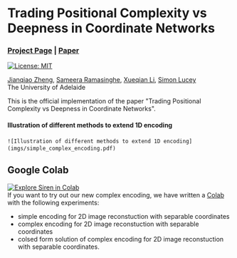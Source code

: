 # Trading Positional Complexity vs Deepness in Coordinate Networks
### [Project Page]() | [Paper]()
[![License: MIT](https://img.shields.io/badge/License-MIT-yellow.svg)](https://opensource.org/licenses/MIT)


[Jianqiao Zheng](https://github.com/osiriszjq/),
[Sameera Ramasinghe](),
[Xueqian Li](https://lilac-lee.github.io/),
[Simon Lucey](https://www.adelaide.edu.au/directory/simon.lucey)<br>
The University of Adelaide

This is the official implementation of the paper "Trading Positional Complexity vs Deepness in Coordinate Networks".

#### Illustration of different methods to extend 1D encoding
    ![Illustration of different methods to extend 1D encoding](imgs/simple_complex_encoding.pdf)
    
    
## Google Colab
[![Explore Siren in Colab](https://colab.research.google.com/assets/colab-badge.svg)](https://colab.research.google.com/drive/1RNBW9RbOjOmAm2B1DtzdpuR1N03hyaAv#scrollTo=ULBjBii1UyZX)<br>
If you want to try out our new complex encoding, we have written a [Colab](https://colab.research.google.com/drive/1RNBW9RbOjOmAm2B1DtzdpuR1N03hyaAv#scrollTo=ULBjBii1UyZX) with the following experiments:
* simple encoding for 2D image reconstuction with separable coordinates
* complex encoding for 2D image reconstuction with separable coordinates
* colsed form solution of complex encoding for 2D image reconstuction with separable coordinates. 
